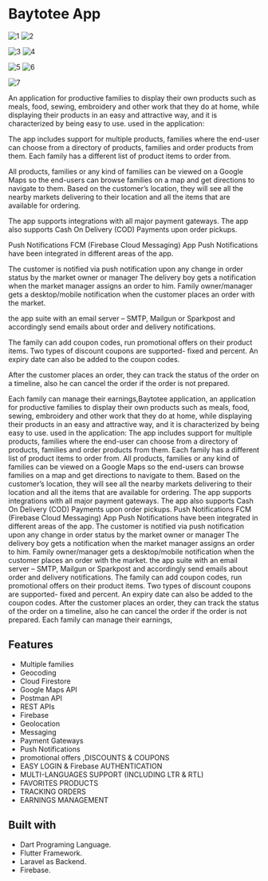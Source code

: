  # Baytotee App

![1](https://github.com/sameem92/baytoty/assets/140856509/eef2a1e2-86fc-4ce6-8ccf-9756bf0ae68f) ![2](https://github.com/sameem92/baytoty/assets/140856509/82e53e85-db36-4ee2-bcbb-40bca9d9c91f)

![3](https://github.com/sameem92/baytoty/assets/140856509/86540476-caa2-4b08-9df4-ec5c0a86e339) ![4](https://github.com/sameem92/baytoty/assets/140856509/54c322ed-d9c5-49d0-88f4-0b5f58b43b51)

![5](https://github.com/sameem92/baytoty/assets/140856509/1d8d0014-c247-45a8-9375-582862f9d69a) ![6](https://github.com/sameem92/baytoty/assets/140856509/463304bb-5a73-4f5e-ae6e-e6e70d0590f7)

![7](https://github.com/sameem92/baytoty/assets/140856509/3e8a9112-183f-437f-acbd-0131c4bdac60)
 
 An application for productive families to display their own products such as meals, food, sewing, embroidery and other work that they do at home,
 while displaying their products in an easy and attractive way, and it is characterized by being easy to use.
 used in the application:

The app includes support for multiple products, families where the end-user can choose from a directory of products, families and order products from them. Each family has a different list of product items to order from.

All products, families or any kind of families can be viewed on a Google Maps so the end-users can browse families on a map and get directions to navigate to them. Based on the customer’s location, they will see all the nearby markets delivering to their location and all the items that are available for ordering.

The app supports integrations with all major payment gateways. The app also supports Cash On Delivery (COD) Payments upon order pickups.

Push Notifications FCM (Firebase Cloud Messaging) App Push Notifications have been integrated in different areas of the app.

The customer is notified via push notification upon any change in order status by the market owner or manager
The delivery boy gets a notification when the market manager assigns an order to him.
Family owner/manager gets a desktop/mobile notification when the customer places an order with the market.

the app suite with an email server – SMTP, Mailgun or Sparkpost and accordingly send emails about order and delivery notifications.

The family can add coupon codes, run promotional offers on their product items. Two types of discount coupons are supported- fixed and percent. An expiry date can also be added to the coupon codes.

After the customer places an order, they can track the status of the order on a timeline, also he can cancel the order if the order is not prepared.

Each family can manage their earnings,Baytotee application, an application for productive families to display their own products such as meals, food, sewing, embroidery and other work that they do at home, while displaying their products in an easy and attractive way, and it is characterized by being easy to use. used in the application: The app includes support for multiple products, families where the end-user can choose from a directory of products, families and order products from them. Each family has a different list of product items to order from. All products, families or any kind of families can be viewed on a Google Maps so the end-users can browse families on a map and get directions to navigate to them. Based on the customer’s location, they will see all the nearby markets delivering to their location and all the items that are available for ordering. The app supports integrations with all major payment gateways. The app also supports Cash On Delivery (COD) Payments upon order pickups. Push Notifications FCM (Firebase Cloud Messaging) App Push Notifications have been integrated in different areas of the app. The customer is notified via push notification upon any change in order status by the market owner or manager The delivery boy gets a notification when the market manager assigns an order to him. Family owner/manager gets a desktop/mobile notification when the customer places an order with the market. the app suite with an email server – SMTP, Mailgun or Sparkpost and accordingly send emails about order and delivery notifications. The family can add coupon codes, run promotional offers on their product items. Two types of discount coupons are supported- fixed and percent. An expiry date can also be added to the coupon codes. After the customer places an order, they can track the status of the order on a timeline, also he can cancel the order if the order is not prepared. Each family can manage their earnings,

## Features
* Multiple families
* Geocoding
* Cloud Firestore  
* Google Maps API  
* Postman API
* REST APIs 
* Firebase 
* Geolocation 
* Messaging 
* Payment Gateways
* Push Notifications 
* promotional offers ,DISCOUNTS & COUPONS
* EASY LOGIN & Firebase AUTHENTICATION
* MULTI-LANGUAGES SUPPORT (INCLUDING LTR & RTL)
* FAVORITES PRODUCTS
* TRACKING ORDERS
* EARNINGS MANAGEMENT

## Built with
 - Dart Programing Language.
 - Flutter Framework.
 - Laravel as Backend.
 - Firebase.


